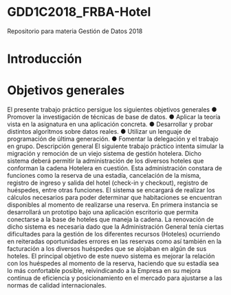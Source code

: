 # GDD1C2018_FRBA-Hotel
Repositorio para materia Gestión de Datos 2018

# Introducción

# Objetivos generales
El presente trabajo práctico persigue los siguientes objetivos generales
● Promover la investigación de técnicas de base de datos.
● Aplicar la teoría vista en la asignatura en una aplicación concreta.
● Desarrollar y probar distintos algoritmos sobre datos reales.
● Utilizar un lenguaje de programación de última generación.
● Fomentar la delegación y el trabajo en grupo.
Descripción general
El siguiente trabajo práctico intenta simular la migración y remoción de un viejo
sistema de gestión hotelera.
Dicho sistema deberá permitir la administración de los diversos hoteles que conforman
la cadena Hotelera en cuestión. Esta administración constara de funciones como la reserva de
una estadía, cancelación de la misma, registro de ingreso y salida del hotel (check-in y checkout),
registro de huéspedes, entre otras funciones.
El sistema se encargará de realizar los cálculos necesarios para poder determinar que
habitaciones se encuentran disponibles al momento de realizarse una reserva.
En primera instancia se desarrollará un prototipo bajo una aplicación escritorio que
permita conectarse a la base de hoteles que maneja la cadena. La renovación de dicho sistema es
necesaria dado que la Administración General tenía ciertas dificultades para la gestión de los
diferentes recursos (Hoteles) ocurriendo en reiteradas oportunidades errores en las reservas
como así también en la facturación a los diversos huéspedes que se alojaban en algún de sus
hoteles.
El principal objetivo de este nuevo sistema es mejorar la relación con los huéspedes al
momento de la reserva, haciendo que su estadía sea lo más confortable posible, reivindicando a
la Empresa en su mejora continua de eficiencia y posicionamiento en el mercado para ajustarse
a las normas de calidad internacionales.
